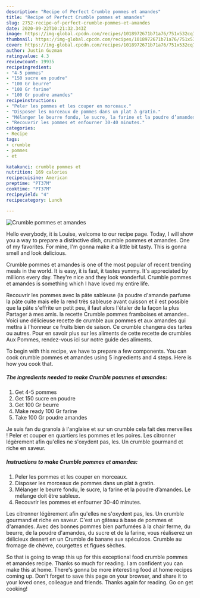 ```yaml
---
description: "Recipe of Perfect Crumble pommes et amandes"
title: "Recipe of Perfect Crumble pommes et amandes"
slug: 2752-recipe-of-perfect-crumble-pommes-et-amandes
date: 2020-09-22T10:21:32.343Z
image: https://img-global.cpcdn.com/recipes/1018972671b71a76/751x532cq70/crumble-pommes-et-amandes-photo-principale-de-la-recette.jpg
thumbnail: https://img-global.cpcdn.com/recipes/1018972671b71a76/751x532cq70/crumble-pommes-et-amandes-photo-principale-de-la-recette.jpg
cover: https://img-global.cpcdn.com/recipes/1018972671b71a76/751x532cq70/crumble-pommes-et-amandes-photo-principale-de-la-recette.jpg
author: Justin Guzman
ratingvalue: 4.3
reviewcount: 19935
recipeingredient:
- "4-5 pommes"
- "150 sucre en poudre"
- "100 Gr beurre"
- "100 Gr farine"
- "100 Gr poudre amandes"
recipeinstructions:
- "Peler les pommes et les couper en morceaux."
- "Disposer les morceaux de pommes dans un plat à gratin."
- "Mélanger le beurre fondu, le sucre, la farine et la poudre d’amandes. Le mélange doit être sableux."
- "Recouvrir les pommes et enfourner 30-40 minutes."
categories:
- Recipe
tags:
- crumble
- pommes
- et

katakunci: crumble pommes et 
nutrition: 169 calories
recipecuisine: American
preptime: "PT37M"
cooktime: "PT37M"
recipeyield: "4"
recipecategory: Lunch

---
```



![Crumble pommes et amandes](https://img-global.cpcdn.com/recipes/1018972671b71a76/751x532cq70/crumble-pommes-et-amandes-photo-principale-de-la-recette.jpg)

Hello everybody, it is Louise, welcome to our recipe page. Today, I will show you a way to prepare a distinctive dish, crumble pommes et amandes. One of my favorites. For mine, I'm gonna make it a little bit tasty. This is gonna smell and look delicious.

Crumble pommes et amandes is one of the most popular of recent trending meals in the world. It is easy, it is fast, it tastes yummy. It's appreciated by millions every day. They're nice and they look wonderful. Crumble pommes et amandes is something which I have loved my entire life.

Recouvrir les pommes avec la pâte sableuse (la poudre d&#39;amande parfume la pâte cuite mais elle la rend très sableuse avant cuisson et il est possible que la pâte s&#39;effrite un petit peu, il faut alors l&#39;étaler de la façon la plus Partager à mes amis. la recette Crumble pommes framboises et amandes.. Voici une délicieuse recette de crumble aux pommes et aux amandes qui mettra à l&#39;honneur ce fruits bien de saison. Ce crumble changera des tartes ou autres. Pour en savoir plus sur les aliments de cette recette de crumbles Aux Pommes, rendez-vous ici sur notre guide des aliments.


To begin with this recipe, we have to prepare a few components. You can cook crumble pommes et amandes using 5 ingredients and 4 steps. Here is how you cook that.

<!--inarticleads1-->

##### The ingredients needed to make Crumble pommes et amandes:

1. Get 4-5 pommes
1. Get 150 sucre en poudre
1. Get 100 Gr beurre
1. Make ready 100 Gr farine
1. Take 100 Gr poudre amandes


Je suis fan du granola à l&#39;anglaise et sur un crumble cela fait des merveilles ! Peler et couper en quartiers les pommes et les poires. Les citronner légèrement afin qu&#39;elles ne s&#39;oxydent pas, les. Un crumble gourmand et riche en saveur. 

<!--inarticleads2-->

##### Instructions to make Crumble pommes et amandes:

1. Peler les pommes et les couper en morceaux.
1. Disposer les morceaux de pommes dans un plat à gratin.
1. Mélanger le beurre fondu, le sucre, la farine et la poudre d’amandes. Le mélange doit être sableux.
1. Recouvrir les pommes et enfourner 30-40 minutes.


Les citronner légèrement afin qu&#39;elles ne s&#39;oxydent pas, les. Un crumble gourmand et riche en saveur. C&#39;est un gâteau à base de pommes et d&#39;amandes. Avec des bonnes pommes bien parfumées à la chair ferme, du beurre, de la poudre d&#39;amandes, du sucre et de la farine, vous réaliserez un délicieux dessert en un Crumble de banane aux spéculoos. Crumble au fromage de chèvre, courgettes et figues sèches. 

So that is going to wrap this up for this exceptional food crumble pommes et amandes recipe. Thanks so much for reading. I am confident you can make this at home. There's gonna be more interesting food at home recipes coming up. Don't forget to save this page on your browser, and share it to your loved ones, colleague and friends. Thanks again for reading. Go on get cooking!
